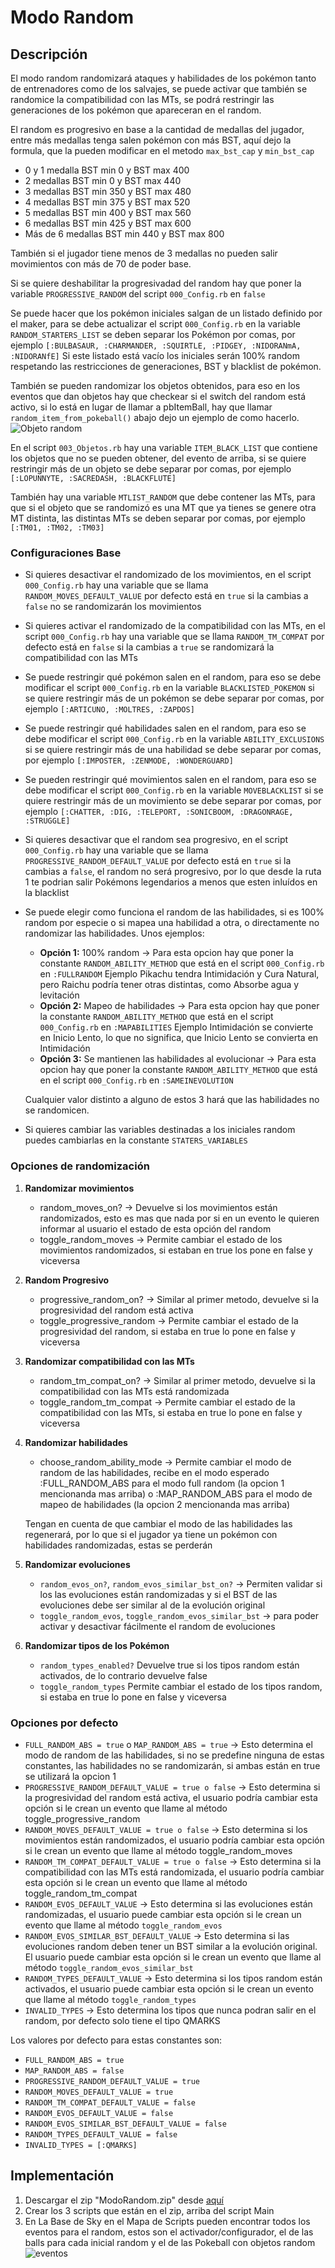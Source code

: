 # Modo Random

## Descripción

El modo random randomizará ataques y habilidades de los pokémon tanto de entrenadores como de los salvajes, se puede activar que también se randomice la compatibilidad con las MTs, se podrá restringir las generaciones de los pokémon que apareceran en el random.

El random es progresivo en base a la cantidad de medallas del jugador, entre más medallas tenga salen pokémon con más BST, aquí dejo la formula, que la pueden modificar en el metodo `max_bst_cap` y `min_bst_cap`

- 0 y 1 medalla BST min 0 y BST max 400
- 2 medallas BST min 0 y BST max 440
- 3 medallas BST min 350 y BST max 480
- 4 medallas BST min 375 y BST max 520
- 5 medallas BST min 400 y BST max 560
- 6 medallas BST min 425 y BST max 600
- Más de 6 medallas BST min 440 y BST max 800

También si el jugador tiene menos de 3 medallas no pueden salir movimientos con más de 70 de poder base.

Si se quiere deshabilitar la progresivadad del random hay que poner la variable `PROGRESSIVE_RANDOM` del script `000_Config.rb` en `false`

Se puede hacer que los pokémon iniciales salgan de un listado definido por el maker, para se debe actualizar el script `000_Config.rb` en la variable `RANDOM_STARTERS_LIST` se deben separar los Pokémon por comas, por ejemplo `[:BULBASAUR, :CHARMANDER, :SQUIRTLE, :PIDGEY, :NIDORANmA, :NIDORANfE]`
Si este listado está vacío los iniciales serán 100% random respetando las restricciones de generaciones, BST y blacklist de pokémon.

También se pueden randomizar los objetos obtenidos, para eso en los eventos que dan objetos hay que checkear si el switch del random está activo, si lo está en lugar de llamar a pbItemBall, hay que llamar `random_item_from_pokeball()` abajo dejo un ejemplo de como hacerlo.
![Objeto random](images/evento_objeto_random.png)

En el script `003_Objetos.rb` hay una variable `ITEM_BLACK_LIST` que contiene los objetos que no se pueden obtener, del evento de arriba, si se quiere restringir más de un objeto se debe separar por comas, por ejemplo `[:LOPUNNYTE, :SACREDASH, :BLACKFLUTE]`

También hay una variable `MTLIST_RANDOM` que debe contener las MTs, para que si el objeto que se randomizó es una MT que ya tienes se genere otra MT distinta, las distintas MTs se deben separar por comas, por ejemplo `[:TM01, :TM02, :TM03]`

### Configuraciones Base

- Si quieres desactivar el randomizado de los movimientos, en el script `000_Config.rb` hay una variable que se llama `RANDOM_MOVES_DEFAULT_VALUE` por defecto está en `true` si la cambias a `false` no se randomizarán los movimientos
- Si quieres activar el randomizado de la compatibilidad con las MTs, en el script `000_Config.rb` hay una variable que se llama `RANDOM_TM_COMPAT` por defecto está en `false` si la cambias a `true` se randomizará la compatibilidad con las MTs
- Se puede restringir qué pokémon salen en el random, para eso se debe modificar el script `000_Config.rb` en la variable `BLACKLISTED_POKEMON` si se quiere restringir más de un pokémon se debe separar por comas, por ejemplo `[:ARTICUNO, :MOLTRES, :ZAPDOS]`
- Se puede restringir qué habilidades salen en el random, para eso se debe modificar el script `000_Config.rb` en la variable `ABILITY_EXCLUSIONS` si se quiere restringir más de una habilidad se debe separar por comas, por ejemplo `[:IMPOSTER, :ZENMODE, :WONDERGUARD]`
- Se pueden restringir qué movimientos salen en el random, para eso se debe modificar el script `000_Config.rb` en la variable `MOVEBLACKLIST` si se quiere restringir más de un movimiento se debe separar por comas, por ejemplo `[:CHATTER, :DIG, :TELEPORT, :SONICBOOM, :DRAGONRAGE, :STRUGGLE]`
- Si quieres desactivar que el random sea progresivo, en el script `000_Config.rb` hay una variable que se llama `PROGRESSIVE_RANDOM_DEFAULT_VALUE` por defecto está en `true` si la cambias a `false`, el random no será progresivo, por lo que desde la ruta 1 te podrian salir Pokémons legendarios a menos que esten inluídos en la blacklist
- Se puede elegir como funciona el random de las habilidades, si es 100% random por especie o si mapea una habilidad a otra, o directamente no randomizar las habilidades.
  Unos ejemplos:
  - **Opción 1:** 100% random -> Para esta opcion hay que poner la constante `RANDOM_ABILITY_METHOD` que está en el script `000_Config.rb` en `:FULLRANDOM`
  Ejemplo Pikachu tendra Intimidación y Cura Natural, pero Raichu podría tener otras distintas, como Absorbe agua y levitación
  - **Opción 2:** Mapeo de habilidades -> Para esta opcion hay que poner la constante `RANDOM_ABILITY_METHOD` que está en el script `000_Config.rb` en `:MAPABILITIES`
  Ejemplo Intimidación se convierte en Inicio Lento, lo que no significa, que Inicio Lento se convierta en Intimidación
  - **Opción 3:** Se mantienen las habilidades al evolucionar -> Para esta opcion hay que poner la constante `RANDOM_ABILITY_METHOD` que está en el script `000_Config.rb` en `:SAMEINEVOLUTION`
  
  Cualquier valor distinto a alguno de estos 3 hará que las habilidades no se randomicen.

- Si quieres cambiar las variables destinadas a los iniciales random puedes cambiarlas en la constante `STATERS_VARIABLES`

### Opciones de randomización

1. **Randomizar movimientos**
   - random_moves_on? -> Devuelve si los movimientos están randomizados, esto es mas que nada por si en un evento le quieren informar al usuario el estado de esta opción del random
   - toggle_random_moves -> Permite cambiar el estado de los movimientos randomizados, si estaban en true los pone en false y viceversa
2. **Random Progresivo**
   - progressive_random_on? -> Similar al primer metodo, devuelve si la progresividad del random está activa
   - toggle_progressive_random -> Permite cambiar el estado de la progresividad del random, si estaba en true lo pone en false y viceversa

3. **Randomizar compatibilidad con las MTs**
   - random_tm_compat_on? -> Similar al primer metodo, devuelve si la compatibilidad con las MTs está randomizada
   - toggle_random_tm_compat -> Permite cambiar el estado de la compatibilidad con las MTs, si estaba en true lo pone en false y viceversa

4. **Randomizar habilidades**
   - choose_random_ability_mode -> Permite cambiar el modo de random de las habilidades, recibe en el modo esperado :FULL_RANDOM_ABS para el modo full random (la opcion 1 mencionanda mas arriba) o :MAP_RANDOM_ABS para el modo de mapeo de habilidades (la opcion 2 mencionanda mas arriba)

   Tengan en cuenta de que cambiar el modo de las habilidades las regenerará, por lo que si el jugador ya tiene un pokémon con habilidades randomizadas, estas se perderán

5. **Randomizar evoluciones**
   - `random_evos_on?`, `random_evos_similar_bst_on?` -> Permiten validar si los las evoluciones están randomizadas y si el BST de las evoluciones debe ser similar al de la evolución original
   - `toggle_random_evos`, `toggle_random_evos_similar_bst` -> para poder activar y desactivar fácilmente el random de evoluciones

6. **Randomizar tipos de los Pokémon**
   - `random_types_enabled?` Devuelve true si los tipos random están activados, de lo contrario devuelve false
   - `toggle_random_types` Permite cambiar el estado de los tipos random, si estaba en true lo pone en false y viceversa

### Opciones por defecto

- `FULL_RANDOM_ABS = true` o `MAP_RANDOM_ABS = true` -> Esto determina el modo de random de las habilidades, si no se predefine ninguna de estas constantes, las habilidades no se randomizarán, si ambas están en true se utilizará la opcion 1
- `PROGRESSIVE_RANDOM_DEFAULT_VALUE = true o false` -> Esto determina si la progresividad del random está activa, el usuario podría cambiar esta opción si le crean un evento que llame al método toggle_progressive_random
- `RANDOM_MOVES_DEFAULT_VALUE = true o false` -> Esto determina si los movimientos están randomizados, el usuario podría cambiar esta opción si le crean un evento que llame al método toggle_random_moves
- `RANDOM_TM_COMPAT_DEFAULT_VALUE = true o false` -> Esto determina si la compatibilidad con las MTs está randomizada, el usuario podría cambiar esta opción si le crean un evento que llame al método toggle_random_tm_compat
- `RANDOM_EVOS_DEFAULT_VALUE` -> Esto determina si las evoluciones están randomizadas, el usuario puede cambiar esta opción si le crean un evento que llame al método `toggle_random_evos`
- `RANDOM_EVOS_SIMILAR_BST_DEFAULT_VALUE` -> Esto determina si las evoluciones random deben tener un BST similar a la evolución original. El usuario puede cambiar esta opción si le crean un evento que llame al método `toggle_random_evos_similar_bst`
- `RANDOM_TYPES_DEFAULT_VALUE` -> Esto determina si los tipos random están activados, el usuario puede cambiar esta opción si le crean un evento que llame al método `toggle_random_types`
- `INVALID_TYPES` -> Esto determina los tipos que nunca podran salir en el random, por defecto solo tiene el tipo QMARKS

Los valores por defecto para estas constantes son:

- `FULL_RANDOM_ABS = true`
- `MAP_RANDOM_ABS = false`
- `PROGRESSIVE_RANDOM_DEFAULT_VALUE = true`
- `RANDOM_MOVES_DEFAULT_VALUE = true`
- `RANDOM_TM_COMPAT_DEFAULT_VALUE = false`
- `RANDOM_EVOS_DEFAULT_VALUE = false`
- `RANDOM_EVOS_SIMILAR_BST_DEFAULT_VALUE = false`
- `RANDOM_TYPES_DEFAULT_VALUE = false`
- `INVALID_TYPES = [:QMARKS]`

## Implementación

1. Descargar el zip "ModoRandom.zip" desde [aquí](https://github.com/Pokemon-Fan-Games/ModoRandom/releases/download/21_LBDSKY_v1.2.0/ModoRandom.zip)
2. Crear los 3 scripts que están en el zip, arriba del script Main
3. En La Base de Sky en el Mapa de Scripts pueden encontrar todos los eventos para el random, estos son el activador/configurador, el de las balls para cada inicial random y el de las Pokeball con objetos random
![eventos](images/eventosLBDSKY.png)